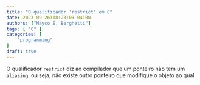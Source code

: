 ```yaml
---
title: "O qualificador 'restrict' em C"
date: 2023-09-26T18:23:03-04:00
authors: ["Mayco S. Berghetti"]
tags: [ "C" ]
categories: [
    "programming"
]
draft: true
---
```


O qualificador `restrict` diz ao compilador que um ponteiro não tem um `aliasing`, ou seja, não existe outro ponteiro que modifique o objeto ao qual
<!--stackedit_data:
eyJoaXN0b3J5IjpbMTg0NTU1OTk4OCw1NDkwMDcwODIsLTUxMT
M3MjQ5Miw1NDkxOTAwMTQsMTkyODU1Nzk2OCw1MDU5NjIzNCw3
MzA5OTgxMTZdfQ==
-->
